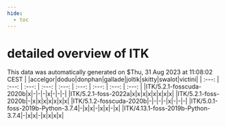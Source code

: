 ```yaml
---
hide:
  - toc
---
```


detailed overview of ITK
========================


This data was automatically generated on $Thu, 31 Aug 2023 at 11:08:02 CEST
| |accelgor|doduo|donphan|gallade|joltik|skitty|swalot|victini|
| :---: | :---: | :---: | :---: | :---: | :---: | :---: | :---: | :---: |
|ITK/5.2.1-fosscuda-2020b|x|-|-|-|x|-|-|-|
|ITK/5.2.1-foss-2022a|x|x|x|x|x|x|x|x|
|ITK/5.2.1-foss-2020b|-|x|x|x|x|x|x|x|
|ITK/5.1.2-fosscuda-2020b|-|-|-|-|x|-|-|-|
|ITK/5.0.1-foss-2019b-Python-3.7.4|-|x|x|-|x|x|-|x|
|ITK/4.13.1-foss-2019b-Python-3.7.4|-|x|x|-|x|x|x|x|
